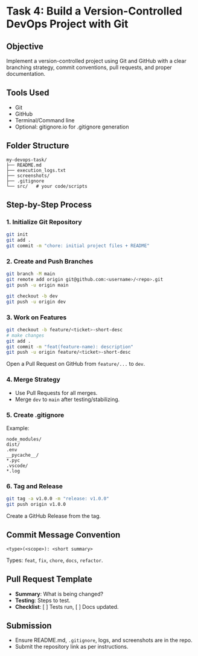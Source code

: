 # Task 4: Build a Version-Controlled DevOps Project with Git

## Objective
Implement a version-controlled project using Git and GitHub with a clear branching strategy, commit conventions, pull requests, and proper documentation.

## Tools Used
- Git
- GitHub
- Terminal/Command line
- Optional: gitignore.io for .gitignore generation

## Folder Structure
```
my-devops-task/
├── README.md
├── execution_logs.txt
├── screenshots/
├── .gitignore
└── src/   # your code/scripts
```

## Step-by-Step Process

### 1. Initialize Git Repository
```bash
git init
git add .
git commit -m "chore: initial project files + README"
```

### 2. Create and Push Branches
```bash
git branch -M main
git remote add origin git@github.com:<username>/<repo>.git
git push -u origin main

git checkout -b dev
git push -u origin dev
```

### 3. Work on Features
```bash
git checkout -b feature/<ticket>-short-desc
# make changes
git add .
git commit -m "feat(feature-name): description"
git push -u origin feature/<ticket>-short-desc
```
Open a Pull Request on GitHub from `feature/...` to `dev`.

### 4. Merge Strategy
- Use Pull Requests for all merges.
- Merge `dev` to `main` after testing/stabilizing.

### 5. Create .gitignore
Example:
```
node_modules/
dist/
.env
__pycache__/
*.pyc
.vscode/
*.log
```

### 6. Tag and Release
```bash
git tag -a v1.0.0 -m "release: v1.0.0"
git push origin v1.0.0
```
Create a GitHub Release from the tag.

## Commit Message Convention
```
<type>(<scope>): <short summary>
```
Types: `feat`, `fix`, `chore`, `docs`, `refactor`.

## Pull Request Template
- **Summary**: What is being changed?
- **Testing**: Steps to test.
- **Checklist**: [ ] Tests run, [ ] Docs updated.

## Submission
- Ensure README.md, `.gitignore`, logs, and screenshots are in the repo.
- Submit the repository link as per instructions.
